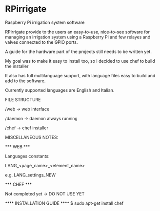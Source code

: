 # RPirrigate
Raspberry Pi irrigation system software

RPirrigate provide to the users an easy-to-use, nice-to-see software for managing an irrigation system using a Raspberry Pi and few relayes and valves connected to the GPIO ports.

A guide for the hardware part of the projects still needs to be written yet.

My goal was to make it easy to install too, so I decided to use chef to build the installer

It also has full multilanguage support, with language files easy to build and add to the software.

Currently supported languages are English and Italian.

FILE STRUCTURE

/web      -> web interface

/daemon   -> daemon always running

/chef     -> chef installer


MISCELLANEOUS NOTES:

*** WEB ***

Languages constants:

LANG_<page_name>_<element_name>

e.g. LANG_settings_NEW


*** CHEF ***

Not completed yet -> DO NOT USE YET





**** INSTALLATION GUIDE ****
$ sudo apt-get install chef




